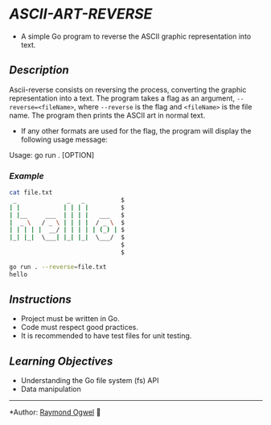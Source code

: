 # _*ASCII-ART-REVERSE*_

- A simple Go program to reverse the ASCII graphic representation into text.

## _*Description*_

Ascii-reverse consists on reversing the process, converting the graphic representation into a text. The program takes a flag as an argument, `--reverse=<fileName>`, where `--reverse` is the flag and `<fileName>` is the file name. The program then prints the ASCII art in normal text.

- If any other formats are used for the flag, the program will display the following usage message:

Usage: go run . [OPTION]

### _*Example*_

```bash
cat file.txt
 _              _   _          $
| |            | | | |         $
| |__     ___  | | | |   ___   $
|  _ \   / _ \ | | | |  / _ \  $
| | | | |  __/ | | | | | (_) | $
|_| |_|  \___| |_| |_|  \___/  $
                               $
                               $

go run . --reverse=file.txt
hello

```

## _*Instructions*_

- Project must be written in Go.
- Code must respect good practices.
- It is recommended to have test files for unit testing.

## _*Learning Objectives*_

- Understanding the Go file system (fs) API
- Data manipulation

---

*Author: [Raymond Ogwel](https://github.com/anxielray) 🚀
